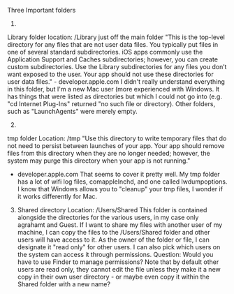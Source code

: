 Three Important folders

1.
Library folder
location:
/Library 
just off the main folder
"This is the top-level directory for any files that are not user data files. You typically put files in one of several standard subdirectories. iOS apps commonly use the Application Support and Caches subdirectories; however, you can create custom subdirectories.
Use the Library subdirectories for any files you don’t want exposed to the user. Your app should not use these directories for user data files." - developer.apple.com
I didn't really understand everything in this folder, but I'm a new Mac user (more experienced with Windows.  It has things that were listed as directories but which I could not go into (e.g. "cd Internet Plug-Ins" returned "no such file or directory). Other folders, such as "LaunchAgents" were merely empty.

2. 
tmp folder
Location:
/tmp
"Use this directory to write temporary files that do not need to persist between launches of your app. Your app should remove files from this directory when they are no longer needed; however, the system may purge this directory when your app is not running."
- developer.apple.com
That seems to cover it pretty well.  My tmp folder has a lot of wifi log files, comapplelnchd, and one called lwdumpoptions.   I know that Windows allows you to "cleanup" your tmp files, I wonder if it works differently for Mac.

3. Shared directory
Location:
/Users/Shared
This folder is contained alongside the directories for the various users, in my case only agrahamt and Guest.
If I want to share my files with another user of my machine, I can copy the files to the /Users/Shared folder
and other users will have access to it.  As the owner of the folder or file, I can designate it "read only" for other users.  I can also pick which users on the system can access it through permissions.
Question: Would you have to use Finder to manage permissions?
Note that by default other users are read only, they cannot edit the file unless they make it a new copy in their own user directory - or maybe even copy it within the Shared folder with a new name?
